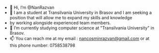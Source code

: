 - 👋 Hi, I’m @NanRazvan
- 👀 I am a student at Transilvania University in Brasov and I am seeking a position that will allow me to expand my skills and knowledge 
- by working alongside experienced team members.
- 🌱 I’m currently studying computer science at "Transilvania University" in Brasov.
- 📫 You can reach me at my email : nancosminrazvan@gmail.com or at this phone number: 0758538798

